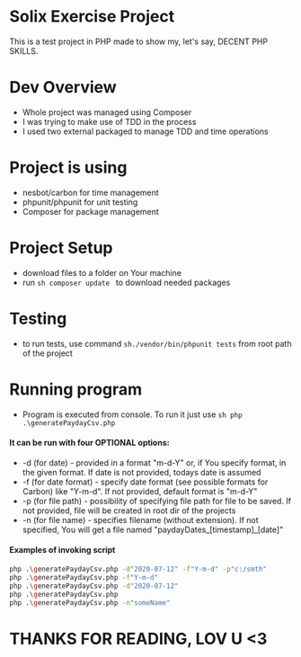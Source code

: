 # Solix Exercise Project

This is a test project in PHP made to show my, let's say, DECENT PHP SKILLS.

# Dev Overview

- Whole project was managed using Composer
- I was trying to make use of TDD in the process
- I used two external packaged to manage TDD and time operations

# Project is using
- nesbot/carbon for time management
- phpunit/phpunit for unit testing
- Composer for package management

# Project Setup
- download files to a folder on Your machine
- run ```sh composer update ``` to download needed packages

# Testing
- to run tests, use command ```sh./vendor/bin/phpunit tests``` from root path of the project

# Running program
- Program is executed from console. To run it just use ```sh php .\generatePaydayCsv.php ```
#### It can be run with four OPTIONAL options: 
- -d (for date) - provided in a format "m-d-Y" or, if You specify format, in the given format. If date is not provided, todays date is assumed
- -f (for date format) - specify date format (see possible formats for Carbon) like "Y-m-d". If not provided, default format is "m-d-Y"
- -p (for file path) - possibility of specifying file path for file to be saved. If not provided, file will be created in root dir of the projects
- -n (for file name) - specifies filename (without extension). If not specified, You will get a file named "paydayDates_[timestamp]_[date]"

#### Examples of invoking script
```sh
php .\generatePaydayCsv.php -d"2020-07-12" -f"Y-m-d" -p"c:/smth"
php .\generatePaydayCsv.php -f"Y-m-d"
php .\generatePaydayCsv.php -d"2020-07-12"
php .\generatePaydayCsv.php
php .\generatePaydayCsv.php -n"someName"
```

# THANKS FOR READING, LOV U <3